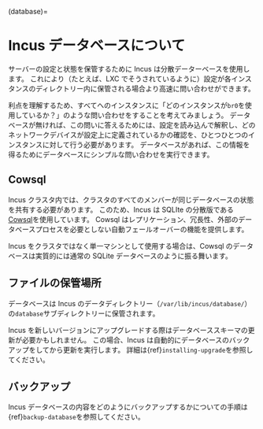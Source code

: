 (database)=
# Incus データベースについて

サーバーの設定と状態を保管するために Incus は分散データーベースを使用します。
これにより（たとえば、LXC でそうされているように）設定が各インスタンスのディレクトリー内に保管される場合より高速に問い合わせができます。

利点を理解するため、すべてへのインスタンスに「どのインスタンスが`br0`を使用しているか？」のような問い合わせをすることを考えてみましょう。
データベースが無ければ、この問いに答えるためには、設定を読み込んで解釈し、どのネットワークデバイスが設定上に定義されているかの確認を、ひとつひとつのインスタンスに対して行う必要があります。
データベースがあれば、この情報を得るためにデータベースにシンプルな問い合わせを実行できます。

## Cowsql

Incus クラスタ内では、クラスタのすべてのメンバーが同じデータベースの状態を共有する必要があります。
このため、Incus は SQLIte の分散版である[Cowsql](https://github.com/cowsql/cowsql)を使用しています。
Cowsql はレプリケーション、冗長性、外部のデータベースプロセスを必要としない自動フェールオーバーの機能を提供します。

Incus をクラスタではなく単一マシンとして使用する場合は、Cowsql のデータベースは実質的には通常の SQLite データベースのように振る舞います。

## ファイルの保管場所

データベースは Incus のデータディレクトリー（`/var/lib/incus/database/`）の`database`サブディレクトリーに保管されます。

Incus を新しいバージョンにアップグレードする際はデータベーススキーマの更新が必要かもしれません。
この場合、Incus は自動的にデータベースのバックアップをしてから更新を実行します。
詳細は{ref}`installing-upgrade`を参照してください。

## バックアップ

Incus データベースの内容をどのようにバックアップするかについての手順は{ref}`backup-database`を参照してください。
